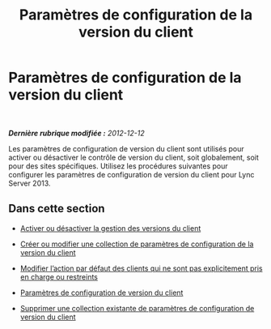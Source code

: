 ﻿---
title: Paramètres de configuration de la version du client
TOCTitle: Paramètres de configuration de la version du client
ms:assetid: 4e5169e1-07f0-4333-9dd1-94c570a76ea6
ms:mtpsurl: https://technet.microsoft.com/fr-fr/library/JJ884154(v=OCS.15)
ms:contentKeyID: 53095417
ms.date: 05/20/2016
mtps_version: v=OCS.15
ms.translationtype: HT
---

# Paramètres de configuration de la version du client

 

_**Dernière rubrique modifiée :** 2012-12-12_

Les paramètres de configuration de version du client sont utilisés pour activer ou désactiver le contrôle de version du client, soit globalement, soit pour des sites spécifiques. Utilisez les procédures suivantes pour configurer les paramètres de configuration de version du client pour Lync Server 2013.

## Dans cette section

  - [Activer ou désactiver la gestion des versions du client](lync-server-2013-enable-or-disable-client-versioning.md)

  - [Créer ou modifier une collection de paramètres de configuration de la version du client](lync-server-2013-create-or-modify-a-collection-of-client-version-configuration-settings.md)

  - [Modifier l’action par défaut des clients qui ne sont pas explicitement pris en charge ou restreints](lync-server-2013-modify-the-default-action-for-clients-not-explicitly-supported-or-restricted.md)

  - [Paramètres de configuration de version du client](lync-server-2013-view-client-version-configuration-settings.md)

  - [Supprimer une collection existante de paramètres de configuration de version du client](lync-server-2013-delete-an-existing-collection-of-client-version-configuration-settings.md)

